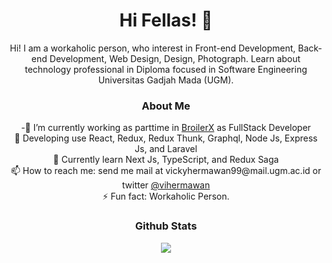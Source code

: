 <h1 align="center">Hi Fellas! 👋 </h1>
<p align="center"> Hi! I am a workaholic person, who interest in Front-end Development, Back-end Development, Web Design, Design, Photograph. Learn about technology professional in Diploma focused in Software Engineering Universitas Gadjah Mada (UGM).</p>

<h3 align="center">About Me</h3>

<div align="center">
    -🔭 I’m currently working as parttime in <a href="https://broilerx.com/">BroilerX</a> as FullStack Developer <br/>
    🌱 Developing use React, Redux, Redux Thunk, Graphql, Node Js, Express Js, and Laravel<br/>
    💬 Currently learn Next Js, TypeScript, and Redux Saga<br/>
    📫 How to reach me: send me mail at vickyhermawan99@mail.ugm.ac.id or twitter <a href="https://twitter.com/vihermawan">@vihermawan</a><br/>
    ⚡ Fun fact: Workaholic Person.<br/>
</div>

<h3 align="center">Github Stats</h3>

<div align="center"><img src="https://github-readme-stats.vercel.app/api?username=vihermawan&show_icons=true"></div>
